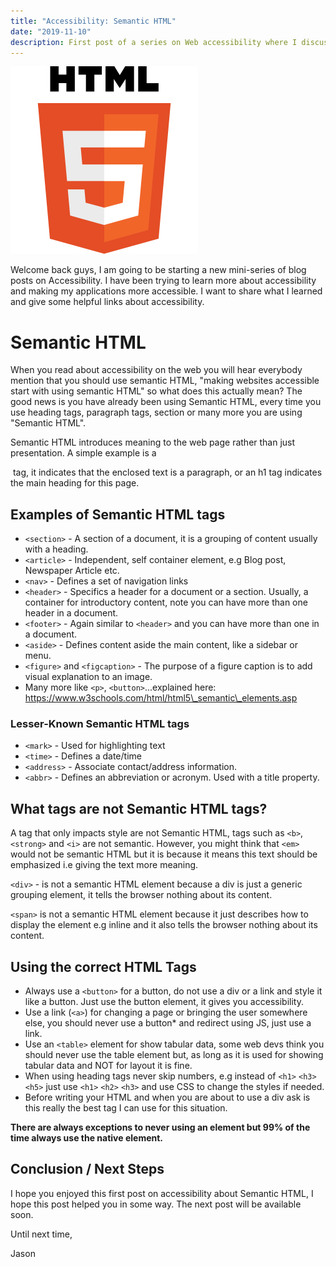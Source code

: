 ```yaml
---
title: "Accessibility: Semantic HTML"
date: "2019-11-10"
description: First post of a series on Web accessibility where I discuss Semantic HTML. I give examples of what is and what is not Semantic HTML.
---
```


![Cover image](./cover_image.png)

Welcome back guys, I am going to be starting a new mini-series of blog posts on Accessibility. I have been trying to learn more about accessibility and making my applications more accessible. I want to share what I learned and give some helpful links about accessibility.

# Semantic HTML

When you read about accessibility on the web you will hear everybody mention that you should use semantic HTML, "making websites accessible start with using semantic HTML" so what does this actually mean? The good news is you have already been using Semantic HTML, every time you use heading tags, paragraph tags, section or many more you are using "Semantic HTML".

Semantic HTML introduces meaning to the web page rather than just presentation. A simple example is a <p> tag, it indicates that the enclosed text is a paragraph, or an h1 tag indicates the main heading for this page.

## Examples of Semantic HTML tags

- `<section>` - A section of a document, it is a grouping of content usually with a heading.
- `<article>` - Independent, self container element, e.g Blog post, Newspaper Article etc.
- `<nav>` - Defines a set of navigation links
- `<header>` - Specifics a header for a document or a section. Usually, a container for introductory content, note you can have more than one header in a document.
- `<footer>` - Again similar to `<header>` and you can have more than one in a document.
- `<aside>` - Defines content aside the main content, like a sidebar or menu.
- `<figure>` and `<figcaption>` - The purpose of a figure caption is to add visual explanation to an image.
- Many more like `<p>`, `<button>`...explained here: https://www.w3schools.com/html/html5\_semantic\_elements.asp

### Lesser-Known Semantic HTML tags

- `<mark>` - Used for highlighting text
- `<time>` - Defines a date/time
- `<address>` - Associate contact/address information.
- `<abbr>` - Defines an abbreviation or acronym. Used with a title property.

## What tags are not Semantic HTML tags?

A tag that only impacts style are not Semantic HTML, tags such as `<b>`, `<strong>` and `<i>` are not semantic. However, you might think that `<em>` would not be semantic HTML but it is because it means this text should be emphasized i.e giving the text more meaning.

`<div>` - is not a semantic HTML element because a div is just a generic grouping element, it tells the browser nothing about its content.

`<span>` is not a semantic HTML element because it just describes how to display the element e.g inline and it also tells the browser nothing about its content.

## Using the correct HTML Tags

- Always use a `<button>` for a button, do not use a div or a link and style it like a button. Just use the button element, it gives you accessibility.
- Use a link (`<a>`) for changing a page or bringing the user somewhere else, you should never use a button\* and redirect using JS, just use a link.
- Use an `<table>` element for show tabular data, some web devs think you should never use the table element but, as long as it is used for showing tabular data and NOT for layout it is fine.
- When using heading tags never skip numbers, e.g instead of `<h1>` `<h3>` `<h5>` just use `<h1>` `<h2>` `<h3>` and use CSS to change the styles if needed.
- Before writing your HTML and when you are about to use a div ask is this really the best tag I can use for this situation.

**There are always exceptions to never using an element but 99% of the time always use the native element.**

## Conclusion / Next Steps

I hope you enjoyed this first post on accessibility about Semantic HTML, I hope this post helped you in some way. The next post will be available soon.

Until next time,

Jason
